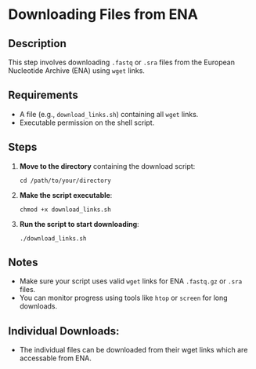 
# Downloading Files from ENA

## Description
This step involves downloading `.fastq` or `.sra` files from the European Nucleotide Archive (ENA) using `wget` links.

## Requirements
- A file (e.g., `download_links.sh`) containing all `wget` links.
- Executable permission on the shell script.

## Steps

1. **Move to the directory** containing the download script:
   ```
   cd /path/to/your/directory
   ```

2. **Make the script executable**:
   ```
   chmod +x download_links.sh
   ```

3. **Run the script to start downloading**:
   ```
   ./download_links.sh
   ```

## Notes
- Make sure your script uses valid `wget` links for ENA `.fastq.gz` or `.sra` files.
- You can monitor progress using tools like `htop` or `screen` for long downloads.



## Individual Downloads:
- The individual files can be downloaded from their wget links which are accessable from ENA. 
